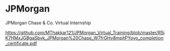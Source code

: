 # JPMorgan
 JPMorgan Chase & Co. Virtual Internship


https://github.com/MThakkar121/JPMorgan_Virtual_Training/blob/master/R5iK7HMxJGBgaSbvk_JPMorgan%20Chase_W7frGHv8mpjtPYoyo_completion_certificate.pdf
